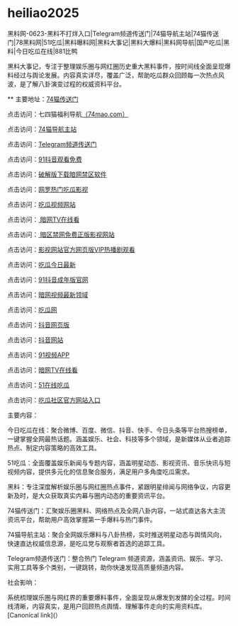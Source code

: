 # heiliao2025
黑料网-0623-黑料不打烊入口|Telegram频道传送门|74猫导航主站|74猫传送门|78黑料网|51吃瓜|黑料曝料网|黑料大事记|黑料大爆料|黑料网导航|国产吃瓜|黑料|今日吃瓜在线|881比鸭

黑料大事记，专注于整理娱乐圈与网红圈历史重大黑料事件，按时间线全面呈现爆料经过与舆论发展。内容真实详尽，覆盖广泛，帮助吃瓜群众回顾每一次热点风波，是了解八卦演变过程的权威资料平台。

** 主要地址：<a href="https://74mao.com/">74猫传送门</a>

点击访问：七四猫福利导航<a href="https://74mao.com/">（74mao.com）</a>

点击访问：<a href="https://74mao.com/">74猫导航主站</a>

点击访问：<a href="https://74mao.com/">Telegram频道传送门</a>

点击访问：<a href="https://dy7-06.pages.dev/">91抖音观看免费</a>

点击访问：<a href="https://aw6-05.pages.dev/">破解版下载暗网禁区软件</a>

点击访问：<a href="https://cg10-37.pages.dev/">网罗热门吃瓜影视</a>

点击访问：<a href="https://cg9-45.pages.dev/">吃瓜视频网站 </a>

点击访问：<a href="https://aw9-11.pages.dev/"> 暗网TV在线看</a>

点击访问：<a href="https://aw5-03.pages.dev/"> 暗区禁网免费正版影视网站</a>

点击访问：<a href="https://cg3-04.pages.dev/">影视网站官方网页版VIP热播剧观看</a>

点击访问：<a href="https://cg2-42.pages.dev/">吃瓜今日最新</a>

点击访问：<a href="https://dy2-14.pages.dev/">91抖音成年版官网</a>

点击访问：<a href="https://aw8-07.pages.dev/">暗网视频最新领域</a>

点击访问：<a href="https://cg3-33.pages.dev/">吃瓜网</a>

点击访问：<a href="https://dy3-04.pages.dev/">抖音网页版</a>

点击访问：<a href="https://dy4-06.pages.dev/">抖音网站</a>

点击访问：<a href="https://hj-170.pages.dev/">91视频APP</a>

点击访问：<a href="https://aw9-19.pages.dev/">暗网TV在线看</a>

点击访问：<a href="https://cg10-30.pages.dev/">51在线吃瓜</a>

点击访问：<a href="https://cg5-35.pages.dev/">吃瓜社区官方网站入口</a>

主要内容：

今日吃瓜在线：聚合微博、百度、微信、抖音、快手、今日头条等平台热搜榜单，一键掌握全网最热话题。涵盖娱乐、社会、科技等多个领域，是新媒体从业者追踪热点、制定内容策略的高效工具。

51吃瓜：全面覆盖娱乐新闻与专题内容，涵盖明星动态、影视资讯、音乐快讯与短视频内容，提供多元化的信息聚合服务，满足用户多角度吃瓜需求。

黑料：专注深度解析娱乐圈与网红圈热点事件，紧跟明星绯闻与网络争议，内容更新及时，是大众获取真实内幕与圈内动态的重要资讯平台。

74猫传送门：汇聚娱乐圈黑料、网络热点及全网八卦内容，一站式直达各大主流资讯平台，帮助用户高效掌握第一手爆料与热门事件。

74猫导航主站：聚合全网娱乐爆料与八卦热榜，实时推送明星动态与舆情风向，快速直达权威信息源，是吃瓜党与观察者首选的追踪工具。

Telegram频道传送门：整合热门 Telegram 频道资源，涵盖资讯、娱乐、学习、实用工具等多个类别，一键跳转，助你快速发现高质量频道内容。

社会影响：

系统梳理娱乐圈与网红界的重要爆料事件，全面呈现从爆发到发酵的全过程。时间线清晰，内容真实，是用户回顾热点舆情、理解事件走向的实用资料库。
[Canonical link](）
